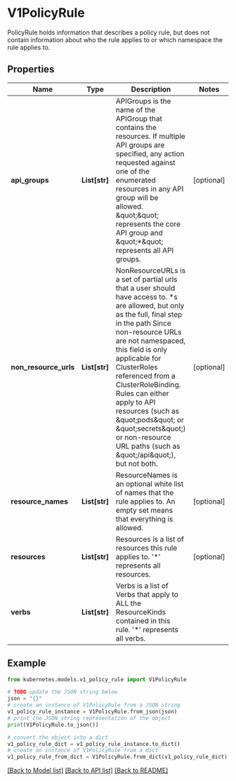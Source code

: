 # V1PolicyRule

PolicyRule holds information that describes a policy rule, but does not contain information about who the rule applies to or which namespace the rule applies to.

## Properties

Name | Type | Description | Notes
------------ | ------------- | ------------- | -------------
**api_groups** | **List[str]** | APIGroups is the name of the APIGroup that contains the resources.  If multiple API groups are specified, any action requested against one of the enumerated resources in any API group will be allowed. \&quot;\&quot; represents the core API group and \&quot;*\&quot; represents all API groups. | [optional] 
**non_resource_urls** | **List[str]** | NonResourceURLs is a set of partial urls that a user should have access to.  *s are allowed, but only as the full, final step in the path Since non-resource URLs are not namespaced, this field is only applicable for ClusterRoles referenced from a ClusterRoleBinding. Rules can either apply to API resources (such as \&quot;pods\&quot; or \&quot;secrets\&quot;) or non-resource URL paths (such as \&quot;/api\&quot;),  but not both. | [optional] 
**resource_names** | **List[str]** | ResourceNames is an optional white list of names that the rule applies to.  An empty set means that everything is allowed. | [optional] 
**resources** | **List[str]** | Resources is a list of resources this rule applies to. &#39;*&#39; represents all resources. | [optional] 
**verbs** | **List[str]** | Verbs is a list of Verbs that apply to ALL the ResourceKinds contained in this rule. &#39;*&#39; represents all verbs. | 

## Example

```python
from kubernetes.models.v1_policy_rule import V1PolicyRule

# TODO update the JSON string below
json = "{}"
# create an instance of V1PolicyRule from a JSON string
v1_policy_rule_instance = V1PolicyRule.from_json(json)
# print the JSON string representation of the object
print(V1PolicyRule.to_json())

# convert the object into a dict
v1_policy_rule_dict = v1_policy_rule_instance.to_dict()
# create an instance of V1PolicyRule from a dict
v1_policy_rule_from_dict = V1PolicyRule.from_dict(v1_policy_rule_dict)
```
[[Back to Model list]](../README.md#documentation-for-models) [[Back to API list]](../README.md#documentation-for-api-endpoints) [[Back to README]](../README.md)


